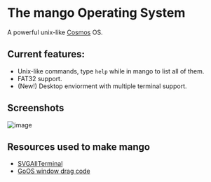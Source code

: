 # The mango Operating System
A powerful unix-like [Cosmos](https://github.com/CosmosOS/Cosmos) OS.

## Current features:
- Unix-like commands, type `help` while in mango to list all of them.
- FAT32 support.
- (New!) Desktop enviorment with multiple terminal support.

## Screenshots
![image](https://github.com/9xbt/mango/assets/109512837/9603f42e-b7c3-42da-aa79-58d0fd1d7f83)

## Resources used to make mango
- [SVGAIITerminal](https://github.com/9xbt/SVAIITerminal)
- [GoOS window drag code](https://github.com/9xbt/GoOS/blob/Development/GoOS/GUI/Window.cs)
